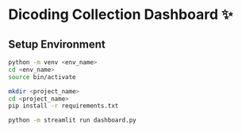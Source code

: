 # Dicoding Collection Dashboard ✨

## Setup Environment

```bash
python -m venv <env_name>
cd <env_name>
source bin/activate

mkdir <project_name>
cd <project_name>
pip install -r requirements.txt

python -m streamlit run dashboard.py